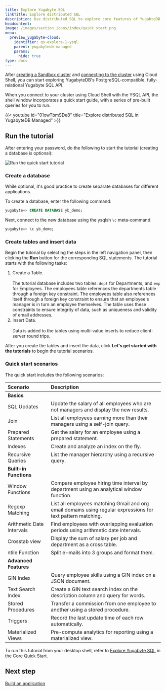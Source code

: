 ```yaml
---
title: Explore Yugabyte SQL
linkTitle: Explore distributed SQL
description: Use distributed SQL to explore core features of YugabteDB.
headcontent:
image: /images/section_icons/index/quick_start.png
menu:
  preview_yugabyte-cloud:
    identifier: qs-explore-1-ysql
    parent: yugabytedb-managed
    params:
      hide: true
type: docs
---
```


After [creating a Sandbox cluster](../../cloud-basics/create-clusters/create-clusters-free/) and [connecting to the cluster](../../cloud-connect/connect-cloud-shell/) using Cloud Shell, you can start exploring YugabyteDB's PostgreSQL-compatible, fully-relational Yugabyte SQL API.

When you connect to your cluster using Cloud Shell with the YSQL API, the shell window incorporates a quick start guide, with a series of pre-built queries for you to run.

{{< youtube id="01owTbmSDe8" title="Explore distributed SQL in YugabyteDB Managed" >}}

## Run the tutorial

After entering your password, do the following to start the tutorial (creating a database is optional):

![Run the quick start tutorial](/images/yb-cloud/cloud-shell-tutorial.gif)

### Create a database

While optional, it's good practice to create separate databases for different applications.

To create a database, enter the following command:

```sql
yugabyte=> CREATE DATABASE yb_demo;
```

Next, connect to the new database using the ysqlsh `\c` meta-command:

```sql
yugabyte=> \c yb_demo;
```

### Create tables and insert data

Begin the tutorial by selecting the steps in the left navigation panel, then clicking the **Run** button for the corresponding SQL statements. The tutorial starts with the following tasks:

1. Create a Table.\
\
    The tutorial database includes two tables: `dept` for Departments, and `emp` for Employees. The employees table references the departments table through a foreign key constraint. The employees table also references itself through a foreign key constraint to ensure that an employee's manager is in turn an employee themselves. The table uses these constraints to ensure integrity of data, such as uniqueness and validity of email addresses.
1. Insert Data.\
\
    Data is added to the tables using multi-value inserts to reduce client-server round trips.

After you create the tables and insert the data, click **Let's get started with the tutorials** to begin the tutorial scenarios.

### Quick start scenarios

The quick start includes the following scenarios:

| Scenario | Description |
| :--- | :--- |
| **Basics** |
| SQL Updates | Update the salary of all employees who are not managers and display the new results. |
| Join | List all employees earning more than their managers using a self-join query. |
| Prepared Statements | Get the salary for an employee using a prepared statement. |
| Indexes | Create and analyze an index on the fly. |
| Recursive Queries | List the manager hierarchy using a recursive query. |
| **Built-in Functions** |
| Window Functions | Compare employee hiring time interval by department using an analytical window function. |
| Regexp Matching | List all employees matching Gmail and org email domains using regular expressions for text pattern matching. |
| Arithmetic Date Intervals | Find employees with overlapping evaluation periods using arithmetic date intervals. |
| Crosstab view | Display the sum of salary per job and department as a cross table. |
| ntile Function | Split e-mails into 3 groups and format them. |
| **Advanced Features** |
| GIN Index | Query employee skills using a GIN index on a JSON document. |
| Text Search Index | Create a GIN text search index on the description column and query for words. |
| Stored Procedures | Transfer a commission from one employee to another using a stored procedure. |
| Triggers | Record the last update time of each row automatically. |
| Materialized Views | Pre-compute analytics for reporting using a materialized view. |

To run this tutorial from your desktop shell, refer to [Explore Yugabyte SQL](../../../quick-start/explore/ysql/) in the Core Quick Start.

## Next step

[Build an application](../cloud-build-apps/)
